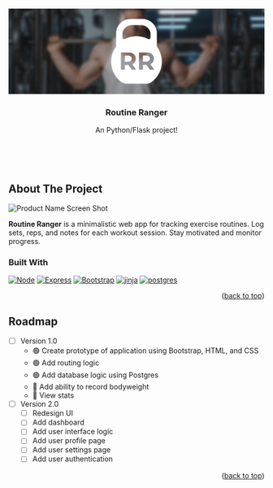 <a name="readme-top"></a>


<!-- PROJECT LOGO -->
<br />
<div align="center">
    <img src="https://github.com/fredschuck/Routine_Ranger/blob/main/.github/RR_banner.png?raw=true" alt="Logo" width="" height="">

  <h3 align="center">Routine Ranger</h3>

  <p align="center">
    An Python/Flask project!

<!-- ![Product Name Screen Shot](https://img.shields.io/github/actions/workflow/status/simple-icons/simple-icons/verify.yml?branch=develop&logo=github&label=workflow) -->

  <br><br><br>
  
  </p>
</div>

<!-- ABOUT THE PROJECT -->
## About The Project

![Product Name Screen Shot][product-screenshot]


 **Routine Ranger**  is a minimalistic web app for tracking exercise routines. Log sets, reps, and notes for each workout session. Stay motivated and monitor progress.


### Built With

[![Node][Node.js]][Node-url]
[![Express][Express.js]][Express-url]
[![Bootstrap][Bootstrap.com]][Bootstrap-url]
[![jinja][jinja.com]][jinja-url]
[![postgres][postgres.com]][postgres-url]

<p align="right">(<a href="#readme-top">back to top</a>)</p>

<!-- ROADMAP -->
## Roadmap

- [ ] Version 1.0
    - 🟢 Create prototype of application using Bootstrap, HTML, and CSS
    - 🟢 Add routing logic
    - 🟢 Add database logic using Postgres
    - 🔴 Add ability to record bodyweight
    - 🔴 View stats
- [ ] Version 2.0 
    - [ ] Redesign UI
    - [ ] Add dashboard
    - [ ] Add user interface logic
    - [ ] Add user profile page
    - [ ] Add user settings page
    - [ ] Add user authentication

<p align="right">(<a href="#readme-top">back to top</a>)</p>

<!-- GETTING STARTED
## Getting Started

To get a local copy up and running follow these simple steps.

### Prerequisites

This is an example of how to list things you need to use the software and how to install them.
* npm
  ```sh
  npm install npm@latest -g
  ```

### Installation

Below is an example of how you can instruct your audience on installing and setting up your app. This template doesn't rely on any external dependencies or services.

1. Clone the repo
   ```sh
   git clone https://github.com/your_username_/Project-Name.git
   ```
2. Install NPM packages
   ```sh
   npm install
   ```
<!-- 4. Enter your API in `config.js`
   ```js
   const API_KEY = 'ENTER YOUR API';
   ``` -->


<!-- MARKDOWN LINKS & IMAGES -->
<!-- https://www.markdownguide.org/basic-syntax/#reference-style-links -->
[product-screenshot]: static/images/screenshot.png
[Node.js]: https://img.shields.io/badge/python-F6CF43?style=for-the-badge&logo=python&logoColor=366D9C
[Node-url]: https://www.python.org/
[Express.js]: https://img.shields.io/badge/Flask-ffffff?style=for-the-badge&logo=flask&logoColor=A20B0B
[Express-url]: https://expressjs.com
[Bootstrap.com]: https://img.shields.io/badge/Bootstrap-563D7C?style=for-the-badge&logo=bootstrap&logoColor=white
[Bootstrap-url]: https://getbootstrap.com
[Jinja.com]: https://img.shields.io/badge/jinja-C9C9C9?style=for-the-badge&logo=jinja&logoColor=black
[Jinja-url]: https://jinja.palletsprojects.com/en/3.1.x/
[Postgres.com]: https://img.shields.io/badge/postgres-31648C?style=for-the-badge&logo=postgresql&logoColor=white
[Postgres-url]: https://www.postgresql.org/